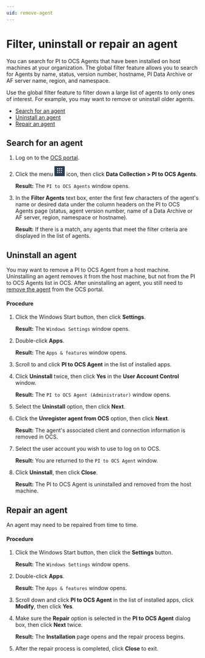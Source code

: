 ```yaml
---
uid: remove-agent
---
```


# Filter, uninstall or repair an agent

You can search for PI to OCS Agents that have been installed on host machines at your organization.  The global filter feature allows you to search for Agents by name, status, version number, hostname, PI Data Archive or AF server name, region, and namespace.  

Use the global filter feature to filter down a large list of agents to only ones of interest.  For example, you may want to remove or uninstall older agents.

* [Search for an agent](#search-for-an-agent)
* [Uninstall an agent](#uninstall-an-agent)
* [Repair an agent](#repair-an-agent)

## Search for an agent

1. Log on to the [OCS portal](https://cloud.osisoft.com).

2. Click the menu ![ ](../../images/waffle-button.png) icon, then click **Data Collection > PI to OCS Agents**.

   **Result:** The `PI to OCS Agents` window opens.

3. In the **Filter Agents** text box, enter the first few characters of the agent's name or desired data under the column headers on the PI to OCS Agents page (status, agent version number, name of a Data Archive or AF server, region, namespace or hostname). 

   **Result:** If there is a match, any agents that meet the filter criteria are displayed in the list of agents.

## Uninstall an agent

You may want to remove a PI to OCS Agent from a host machine. Uninstalling an agent removes it from the host machine, but not from the PI to OCS Agents list in OCS.  After uninstalling an agent, you still need to [remove the agent](https://docs.osisoft.com/bundle/ocs/page/add-organize-data/collect-data/connectors/pi-to-ocs/pi-to-ocs-agent/remove-agent-portal.html) from the OCS portal.

#### Procedure

1. Click the Windows Start button, then click **Settings**.

   **Result:** The `Windows Settings` window opens.
2. Double-click **Apps**.

   **Result:** The `Apps & features` window opens.
3. Scroll to and click **PI to OCS Agent** in the list of installed apps.
4. Click **Uninstall** twice, then click **Yes** in the **User Account Control** window.

   **Result:** The `PI to OCS Agent (Administrator)` window opens.
5. Select the **Uninstall** option, then click **Next**.
6. Click the **Unregister agent from OCS** option, then click **Next**.

   **Result:** The agent's associated client and connection information is removed in OCS.
7. Select the user account you wish to use to log on to OCS.

   **Result:** You are returned to the `PI to OCS Agent` window.
8. Click **Uninstall**, then click **Close**.

   **Result:** The PI to OCS Agent is uninstalled and removed from the host machine.

## Repair an agent

An agent may need to be repaired from time to time.

#### Procedure

1. Click the Windows Start button, then click the **Settings** button.

   **Result:** The `Windows Settings` window opens.
2. Double-click **Apps**.

   **Result:** The `Apps & features` window opens.
3. Scroll down and click **PI to OCS Agent** in the list of installed apps, click **Modify**, then click **Yes**.
4. Make sure the **Repair** option is selected in the **PI to OCS Agent** dialog box, then click **Next** twice.

   **Result:** The **Installation** page opens and the repair process begins.
5. After the repair process is completed, click **Close** to exit.